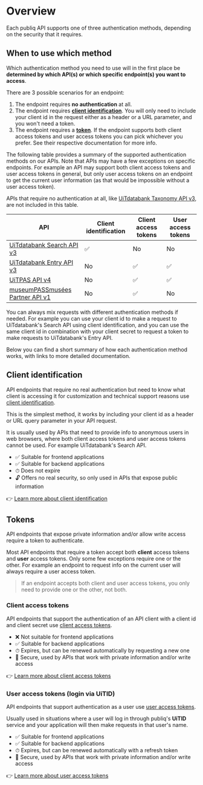 # Overview

Each publiq API supports one of three authentication methods, depending on the security that it requires.

## When to use which method

Which authentication method you need to use will in the first place be **determined by which API(s) or which specific endpoint(s) you want to access**.

There are 3 possible scenarios for an endpoint:

1. The endpoint requires **no authentication** at all.
2. The endpoint requires **[client identification](#client-identification)**. You will only need to include your client id in the request either as a header or a URL parameter, and you won't need a token.
3. The endpoint requires a **[token](#tokens)**. If the endpoint supports both client access tokens and user access tokens you can pick whichever you prefer. See their respective documentation for more info.

The following table provides a summary of the supported authentication methods on our APIs. Note that APIs may have a few exceptions on specific endpoints. For example an API may support both client access tokens and user access tokens in general, but only user access tokens on an endpoint to get the current user information (as that would be impossible without a user access token).

APIs that require no authentication at all, like [UiTdatabank Taxonomy API v3](https://docs.publiq.be/docs/uitdatabank/9b63d9296d981-taxonomy-api), are not included in this table.

| API                                                                                         | Client identification | Client access tokens | User access tokens |
| ------------------------------------------------------------------------------------------- | --------------------- | -------------------- | ------------------ |
| [UiTdatabank Search API v3](https://docs.publiq.be/docs/uitdatabank/87dec20235b44-search-api) | ✅                     | No                   | No                 |
| [UiTdatabank Entry API v3](https://docs.publiq.be/docs/uitdatabank/5c4fcee8036e0-entry-api) | No                    | ✅                    | ✅                  |
| [UiTPAS API v4](https://docs.publiq.be/docs/uitpas)                                         | No                    | ✅                    | ✅                  |
| [museumPASSmusées Partner API v1](https://docs.publiq.be/docs/museumpassmusees)             | No                    | ✅                    | No                 |

You can always mix requests with different authentication methods if needed. For example you can use your client id to make a request to UiTdatabank's Search API using client identification, and you can use the same client id in combination with your client secret to request a token to make requests to UiTdatabank's Entry API.

Below you can find a short summary of how each authentication method works, with links to more detailed documentation.

## Client identification

API endpoints that require no real authentication but need to know what client is accessing it for customization and technical support reasons use [client identification](./client-identification.md).

This is the simplest method, it works by including your client id as a header or URL query parameter in your API request.

It is usually used by APIs that need to provide info to anonymous users in web browsers, where both client access tokens and user access tokens cannot be used. For example UiTdatabank's Search API.

* ✅ Suitable for frontend applications
* ✅ Suitable for backend applications
* ⏱ Does not expire
* 🔓 Offers no real security, so only used in APIs that expose public information

👉 [Learn more about client identification](./client-identification.md)

## Tokens

API endpoints that expose private information and/or allow write access require a token to authenticate.

Most API endpoints that require a token accept both **client** access tokens and **user** access tokens. Only some few exceptions require one or the other. For example an endpoint to request info on the current user will always require a user access token.

> If an endpoint accepts both client and user access tokens, you only need to provide one or the other, not both.

### Client access tokens

API endpoints that support the authentication of an API client with a client id and client secret use [client access tokens](./client-access-token.md).

* ❌ Not suitable for frontend applications
* ✅ Suitable for backend applications
* ⏱ Expires, but can be renewed automatically by requesting a new one
* 🔐 Secure, used by APIs that work with private information and/or write access

👉 [Learn more about client access tokens](./client-access-token.md)

### User access tokens (login via UiTID)

API endpoints that support authentication as a user use [user access tokens](./user-access-token.md).

Usually used in situations where a user will log in through publiq's **UiTID** service and your application will then make requests in that user's name.

* ✅ Suitable for frontend applications
* ✅ Suitable for backend applications
* ⏱ Expires, but can be renewed automatically with a refresh token
* 🔐 Secure, used by APIs that work with private information and/or write access

👉 [Learn more about user access tokens](./user-access-token.md)
